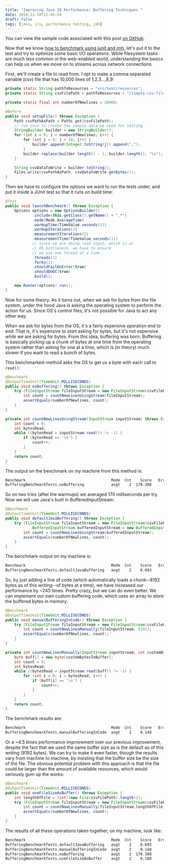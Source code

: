 ```yaml
---
title: "Improving Java IO Performance: Buffering Techniques "
date: 2018-11-10T12:45:54
draft: false
tags: [java, i/o, performance testing, jmh]
---
```


﻿You can view the sample code associated with this post [on GitHub](https://github.com/nfisher23/io-tuning).

Now that we know [how to benchmark using junit and jmh](https://nickolasfisher.com/blog/how-to-benchmark-java-code-using-junit-and-jmh), let's put it to the test and try to optimize some basic I/O operations. While filesystem tasks are much less common in the web-enabled world, understanding the basics can help us when we move on to streams across network connections.

First, we'll create a file to read from. I opt to make a comma separated variable (csv) file that has 10,000 lines of 1,2,3...,8,9:

```java
private static String pathToResources = "src/test/resources";
private static String csvFilePath = pathToResources + "/simple-csv-file.csv";

private static final int numberOfNewlines = 10000;

@Before
public void setupFile() throws Exception {
    Path csvPathAsPath = Paths.get(csvFilePath);
    // run once to create the sample data we need for testing
    StringBuilder builder = new StringBuilder();
    for (int i = 0; i < numberOfNewlines; i++) {
        for (int j = 0; j < 10; j++) {
            builder.append(Integer.toString(j)).append(",");
        }
        builder.replace(builder.length() - 1, builder.length(), "\n");
    }

    String csvDataToWrite = builder.toString();
    Files.write(csvPathAsPath, csvDataToWrite.getBytes());
}
```

Then we have to configure the options we want to run the tests under, and put it inside a JUnit test so that it runs on build time:

```java
@Test
public void launchBenchmark() throws Exception {
    Options opt﻿ions = new OptionsBuilder()
            .include(this.getClass().getName() + ".*")
            .mode(Mode.AverageTime)
            .warmupTime(TimeValue.seconds(1))
            .warmupIterations(2)
            .measurementIterations(2)
            .measurementTime(TimeValue.seconds(1))
            // since we are doing read input, which is an
            // OS bottleneck, we have to ensure
            // we use one thread at a time
            .threads(1)
            .forks(1)
            .shouldFailOnError(true)
            .shouldDoGC(true)
            .build();

    new Runner(options).run();
}

```

Now for some theory. As it turns out, when we ask for bytes from the file system, under the hood Java is asking the operating system to perform the action for us. Since OS's control files, it's not possible for Java to act any other way.

When we ask for bytes from the OS, it's a fairly expensive operation end to end. That is, it's expensive to _start_ asking for bytes, but it's not expensive _while_ we are asking for bytes. From this idea, buffering was born. Buffering is basically picking up a chunk of bytes at one time from the operating system rather than asking for one at a time, which is (in theory) much slower if you want to read a bunch of bytes.

This benchmarked-method asks the OS to get us a byte with each call to `read()`:

```java
@Benchmark
@OutputTimeUnit(TimeUnit.MILLISECONDS)
public void noBuffering() throws Exception {
    try (FileInputStream fileInputStream = new FileInputStream(csvFilePath)) {
        int count = countNewLinesUsingStream(fileInputStream);
        assertEquals(numberOfNewlines, count);
    }
}

private int countNewLinesUsingStream(InputStream inputStream) throws Exception {
    int count = 0;
    int bytesRead;
    while ((bytesRead = inputStream.read()) != -1) {
        if (bytesRead == '\n') {
            count++;
        }
    }
    return count;
}
```

The output on the benchmark on my machine from this method is:

```bash
Benchmark                                      Mode  Cnt    Score   Error  Units
BufferingBenchmarkTests.noBuffering            avgt    2  170.308          ms/op
```

So on two tries (after the warmups) we averaged 170 milliseconds per try. Now we will use Java's built in BufferedInputStream:

```java
@Benchmark
@OutputTimeUnit(TimeUnit.MILLISECONDS)
public void defaultJavaBuffering() throws Exception {
    try (FileInputStream fileInputStream = new FileInputStream(csvFilePath);
            BufferedInputStream bufferedInputStream = new BufferedInputStream(fileInputStream)) {
        int count = countNewLinesUsingStream(bufferedInputStream);
        assertEquals(numberOfNewlines, count);
    }
}

```

The benchmark output on my machine is:

```bash
Benchmark                                      Mode  Cnt    Score   Error  Units
BufferingBenchmarkTests.defaultJavaBuffering   avgt    2    0.693          ms/op
```

So, by just adding a line of code (which automatically loads a chunk--8192 bytes as of this writing--of bytes at a time), we have increased our performance by ~245 times. Pretty crazy, but we can do even better. We can implement our own custom buffering code, which uses an array to store the buffered bytes in memory:

```java
@Benchmark
@OutputTimeUnit(TimeUnit.MILLISECONDS)
public void manualBufferingInCode() throws Exception {
    try (FileInputStream fileInputStream = new FileInputStream(csvFilePath)) {
        int count = countNewLinesManually(fileInputStream, 8192);
        assertEquals(numberOfNewlines, count);
    }
}

private int countNewLinesManually(InputStream inputStream, int customBytesToBuffer) throws Exception {
    byte buff[] = new byte[customBytesToBuffer];
    int count = 0;
    int bytesRead;
    while ((bytesRead = inputStream.read(buff)) != -1) {
        for (int i = 0; i < bytesRead; i++) {
            if (buff[i] == '\n') {
                count++;
            }
        }
    }
    return count;
}

```

The benchmark results are:

```bash
Benchmark                                      Mode  Cnt    Score   Error  Units
BufferingBenchmarkTests.manualBufferingInCode  avgt    2    0.148          ms/op

```

Or a ~4.5 times performance improvement over our previous improvement, despite the fact that we used the same buffer size as is the default as of this writing (8192 bytes). We can try to make it even faster, though the results vary from machine to machine, by insisting that the buffer size be the size of the file. The obvious potential problem with this approach is that the file could be larger than the amount of available resources, which would seriously gum up the works:

```java
@Benchmark
@OutputTimeUnit(TimeUnit.MILLISECONDS)
public void useFileSizeAsBuffer() throws Exception {
    int lengthOfFile = (int)(new File(csvFilePath).length());
    try (FileInputStream fileInputStream = new FileInputStream(csvFilePath)) {
        int count = countNewLinesManually(fileInputStream,lengthOfFile);
        assertEquals(numberOfNewlines, count);
    }
}

```

The results of all these operations taken together, on my machine, look like:

```bash
Benchmark                                      Mode  Cnt    Score   Error  Units
BufferingBenchmarkTests.defaultJavaBuffering   avgt    2    0.693          ms/op
BufferingBenchmarkTests.manualBufferingInCode  avgt    2    0.148          ms/op
BufferingBenchmarkTests.noBuffering            avgt    2  170.308          ms/op
BufferingBenchmarkTests.useFileSizeAsBuffer    avgt    2    0.188          ms/op
```
